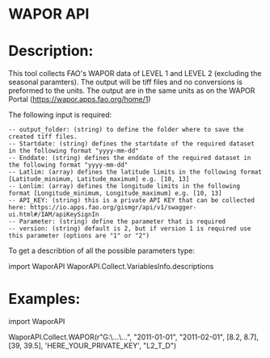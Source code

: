 # WAPOR API

# Description:
This tool collects FAO's WAPOR data of LEVEL 1 and LEVEL 2 (excluding the seasonal paramters). The output will be tiff files and no conversions is 
preformed to the units. The output are in the same units as on the WAPOR Portal (https://wapor.apps.fao.org/home/1)

The following input is required:
    
    -- output_folder: (string) to define the folder where to save the created tiff files.
    -- Startdate: (string) defines the startdate of the required dataset in the following format "yyyy-mm-dd"
    -- Enddate: (string) defines the enddate of the required dataset in the following format "yyyy-mm-dd"
    -- Latlim: (array) defines the latitude limits in the following format [Latitude_minimum, Latitude_maximum] e.g. [10, 13]
    -- Lonlim: (array) defines the longitude limits in the following format [Longitude_minimum, Longitude_maximum] e.g. [10, 13]
    -- API_KEY: (string) this is a private API KEY that can be collected here: https://io.apps.fao.org/gismgr/api/v1/swagger-ui.html#/IAM/apiKeySignIn
    -- Parameter: (string) define the parameter that is required
    -- version: (string) default is 2, but if version 1 is required use this parameter (options are "1" or "2")
    
To get a describtion of all the possible parameters type:
    
import WaporAPI
WaporAPI.Collect.VariablesInfo.descriptions 

# Examples:

import WaporAPI

WaporAPI.Collect.WAPOR(r"G:\\...\\...", "2011-01-01", "2011-02-01", [8.2, 8.7], [39, 39.5], 'HERE_YOUR_PRIVATE_KEY', "L2_T_D")




